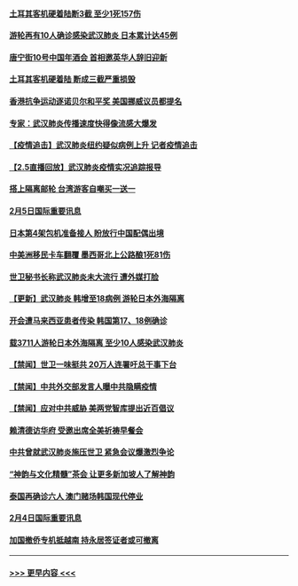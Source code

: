 #### [土耳其客机硬着陆断3截 至少1死157伤](../pages/prog202/a102770508.md?t=02061155) 
#### [游轮再有10人确诊感染武汉肺炎 日本累计达45例](../pages/prog202/a102770476.md?t=02061155) 
#### [唐宁街10号中国年酒会 首相邀英华人辞旧迎新](../pages/prog202/a102770458.md?t=02061155) 
#### [土耳其客机硬着陆 断成三截严重损毁](../pages/prog202/a102770239.md?t=02061155) 
#### [香港抗争运动逐诺贝尔和平奖 美国挪威议员都提名](../pages/prog202/a102770390.md?t=02061155) 
#### [专家：武汉肺炎传播速度快得像流感大爆发](../pages/prog202/a102770132.md?t=02061155) 
#### [【疫情追击】武汉肺炎纽约疑似病例上升 记者疫情追击](../pages/prog202/a102770000.md?t=02061155) 
#### [【2.5直播回放】武汉肺炎疫情实况追踪报导](../pages/prog202/a102769913.md?t=02061155) 
#### [搭上隔离邮轮 台湾游客自嘲买一送一](../pages/prog202/a102769845.md?t=02061155) 
#### [2月5日国际重要讯息](../pages/prog202/a102769821.md?t=02061155) 
#### [日本第4架包机准备接人 盼放行中国配偶出境](../pages/prog202/a102769765.md?t=02061155) 
#### [中美洲移民卡车翻覆 墨西哥北上公路酿1死81伤](../pages/prog202/a102769703.md?t=02061155) 
#### [世卫秘书长称武汉肺炎未大流行 遭外媒打脸](../pages/prog202/a102769679.md?t=02061155) 
#### [【更新】武汉肺炎 韩增至18病例 游轮日本外海隔离](../pages/prog202/a102758911.md?t=02061155) 
#### [开会遭马来西亚患者传染 韩国第17、18例确诊](../pages/prog202/a102769600.md?t=02061155) 
#### [载3711人游轮日本外海隔离 至少10人感染武汉肺炎](../pages/prog202/a102769538.md?t=02061155) 
#### [【禁闻】世卫一味挺共 20万人连署吁总干事下台](../pages/prog202/a102769445.md?t=02061155) 
#### [【禁闻】中共外交部发言人曝中共隐瞒疫情](../pages/prog202/a102769400.md?t=02061155) 
#### [【禁闻】应对中共威胁 美两党智库提出近百倡议](../pages/prog202/a102769357.md?t=02061155) 
#### [赖清德访华府  受邀出席全美祈祷早餐会](../pages/prog202/a102769350.md?t=02061155) 
#### [中共曾就武汉肺炎施压世卫 紧急会议爆激烈争论](../pages/prog202/a102769312.md?t=02061155) 
#### [“神韵与文化精髓”茶会 让更多新加坡人了解神韵](../pages/prog202/a102769286.md?t=02061155) 
#### [泰国再确诊六人 澳门赌场韩国现代停业](../pages/prog202/a102769239.md?t=02061155) 
#### [2月4日国际重要讯息](../pages/prog202/a102768884.md?t=02061155) 
#### [加国撤侨专机抵越南 持永居签证者或可撤离](../pages/prog202/a102768877.md?t=02061155) 

----
#### [ >>> 更早内容 <<< ](../indexes/prog202-earlier.md)
